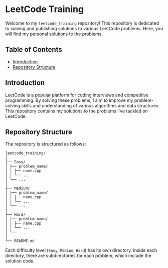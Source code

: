 # LeetCode Training

Welcome to my `leetcode_training` repository! This repository is dedicated to solving and publishing solutions to various LeetCode problems. Here, you will find my personal solutions to the problems.

## Table of Contents

- [Introduction](#introduction)
- [Repository Structure](#repository-structure)

## Introduction

LeetCode is a popular platform for coding interviews and competitive programming. By solving these problems, I aim to improve my problem-solving skills and understanding of various algorithms and data structures. This repository contains my solutions to the problems I've tackled on LeetCode.

## Repository Structure

The repository is structured as follows:

```
leetcode_training/
│
├── Easy/
│ ├── problem_name/
│ │ ├── name.cpp
│ │ └── ...
│ └── ...
│
├── Medium/
│ ├── problem_name/
│ │ ├── name.cpp
│ │ └── ...
│ └── ...
│
├── Hard/
│ ├── problem_name/
│ │ ├── name.cpp
│ │ └── ...
│ └── ...
│
└── README.md
```

Each difficulty level (`Easy`, `Medium`, `Hard`) has its own directory. Inside each directory, there are subdirectories for each problem, which include the solution code.
